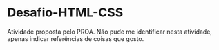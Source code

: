 # Desafio-HTML-CSS
Atividade proposta pelo PROA. Não pude me identificar nesta atividade, apenas indicar referências de coisas que gosto.
